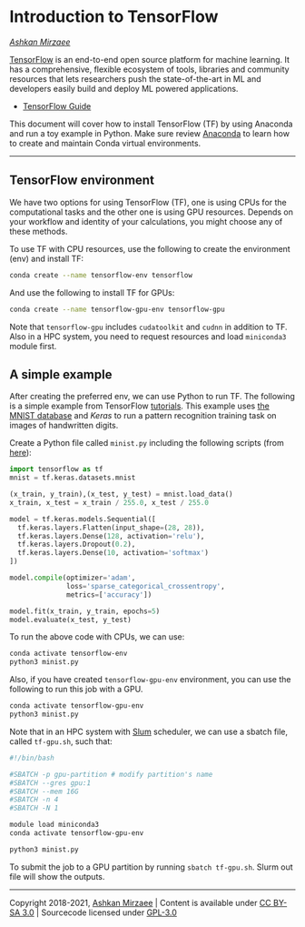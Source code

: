 # Introduction to TensorFlow
*[Ashkan Mirzaee](https://ashki23.github.io/index.html)*

[TensorFlow](https://www.tensorflow.org/) is an end-to-end open source
platform for machine learning. It has a comprehensive, flexible
ecosystem of tools, libraries and community resources that lets
researchers push the state-of-the-art in ML and developers easily build
and deploy ML powered applications.

  - [TensorFlow Guide](https://www.tensorflow.org/guide)

This document will cover how to install TensorFlow (TF) by using
Anaconda and run a toy example in Python. Make sure review
[Anaconda](python-env.html#miniconda) to learn how to create and
maintain Conda virtual environments.

-----

## TensorFlow environment

We have two options for using TensorFlow (TF), one is using CPUs for the
computational tasks and the other one is using GPU resources. Depends on
your workflow and identity of your calculations, you might choose any of
these methods.

To use TF with CPU resources, use the following to create the
environment (env) and install TF:

``` bash
conda create --name tensorflow-env tensorflow
```

And use the following to install TF for GPUs:

``` bash
conda create --name tensorflow-gpu-env tensorflow-gpu
```

Note that `tensorflow-gpu` includes `cudatoolkit` and `cudnn` in
addition to TF. Also in a HPC system, you need to request resources and
load `miniconda3` module first.

## A simple example

After creating the preferred env, we can use Python to run TF. The
following is a simple example from TensorFlow
[tutorials](https://www.tensorflow.org/tutorials/quickstart/beginner).
This example uses [the MNIST
database](http://yann.lecun.com/exdb/mnist/) and *Keras* to run a
pattern recognition training task on images of handwritten digits.

Create a Python file called `minist.py` including the following scripts
(from [here](https://www.tensorflow.org/tutorials/quickstart/beginner)):

``` python
import tensorflow as tf
mnist = tf.keras.datasets.mnist

(x_train, y_train),(x_test, y_test) = mnist.load_data()
x_train, x_test = x_train / 255.0, x_test / 255.0

model = tf.keras.models.Sequential([
  tf.keras.layers.Flatten(input_shape=(28, 28)),
  tf.keras.layers.Dense(128, activation='relu'),
  tf.keras.layers.Dropout(0.2),
  tf.keras.layers.Dense(10, activation='softmax')
])

model.compile(optimizer='adam',
              loss='sparse_categorical_crossentropy',
              metrics=['accuracy'])

model.fit(x_train, y_train, epochs=5)
model.evaluate(x_test, y_test)
```

To run the above code with CPUs, we can use:

``` bash
conda activate tensorflow-env
python3 minist.py
```

Also, if you have created `tensorflow-gpu-env` environment, you can use
the following to run this job with a GPU.

``` bash
conda activate tensorflow-gpu-env
python3 minist.py
```

Note that in an HPC system with [Slum](cluster.html#slurm) scheduler, we
can use a sbatch file, called `tf-gpu.sh`, such that:

``` bash
#!/bin/bash

#SBATCH -p gpu-partition # modify partition's name
#SBATCH --gres gpu:1
#SBATCH --mem 16G
#SBATCH -n 4
#SBATCH -N 1

module load miniconda3
conda activate tensorflow-gpu-env

python3 minist.py
```

To submit the job to a GPU partition by running `sbatch tf-gpu.sh`.
Slurm out file will show the outputs.

---

Copyright 2018-2021, [Ashkan Mirzaee](https://ashki23.github.io/index.html) | Content is available under [CC BY-SA 3.0](https://creativecommons.org/licenses/by-sa/3.0/) | Sourcecode licensed under [GPL-3.0](https://www.gnu.org/licenses/gpl-3.0.en.html)
